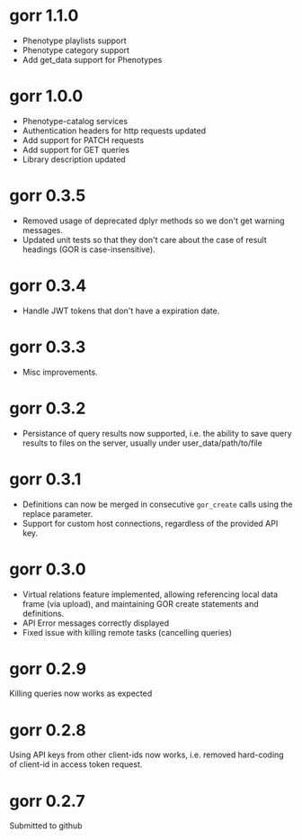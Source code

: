 # gorr 1.1.0

* Phenotype playlists support
* Phenotype category support
* Add get_data support for Phenotypes

# gorr 1.0.0

* Phenotype-catalog services
* Authentication headers for http requests updated
* Add support for PATCH requests
* Add support for GET queries
* Library description updated

# gorr 0.3.5

* Removed usage of deprecated dplyr methods so we don't get warning messages.
* Updated unit tests so that they don't care about the case of result headings (GOR is case-insensitive).

# gorr 0.3.4

* Handle JWT tokens that don't have a expiration date.

# gorr 0.3.3

* Misc improvements.

# gorr 0.3.2

* Persistance of query results now supported, i.e. the ability to save query results to files on the server, usually under user_data/path/to/file

# gorr 0.3.1

* Definitions can now be merged in consecutive `gor_create` calls using the replace parameter. 
* Support for custom host connections, regardless of the provided API key.

# gorr 0.3.0

* Virtual relations feature implemented, allowing referencing local data frame (via upload), and maintaining GOR create statements and definitions.
* API Error messages correctly displayed
* Fixed issue with killing remote tasks (cancelling queries)

# gorr 0.2.9

Killing queries now works as expected 

# gorr 0.2.8

Using API keys from other client-ids now works, i.e. removed hard-coding of client-id in access token request.

# gorr 0.2.7

Submitted to github
